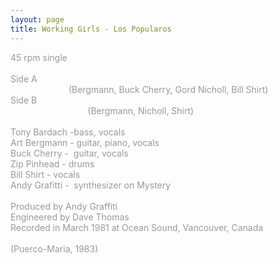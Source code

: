```yaml
---
layout: page
title: Working Girls - Los Popularos
---
```

<span style="color: #999999">45 rpm single</span><br />
<span style="color: #ffffff"><br />
<span style="color: #999999">Side A</span><br />
Working Girls <span style="color: #999999">(Bergmann, Buck Cherry, Gord Nicholl, Bill Shirt)</span><br />
<span style="color: #999999">Side B</span> <br />
Mystery to Myself <span style="color: #999999">(Bergmann, Nicholl, Shirt)</span></span><br />
<br />
<span style="color: #999999">Tony Bardach -bass, vocals<br />
Art Bergmann - guitar, piano, vocals<br />
Buck Cherry -&nbsp; guitar, vocals<br />
Zip Pinhead - drums<br />
Bill Shirt - vocals<br />
Andy Grafitti -&nbsp; synthesizer on Mystery</span><br />
<span style="color: #999999"><br />
Produced by Andy Graffiti</span><br />
<span style="color: #999999">Engineered by Dave Thomas</span><br />
<span style="color: #999999">Recorded in March 1981 at Ocean Sound, Vancouver, Canada</span><br />
<br />
 <span style="color: #999999">(Puerco-Maria, 1983)</span><br />
